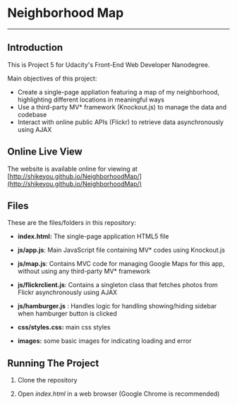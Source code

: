 # Neighborhood Map

---

## Introduction

This is Project 5 for Udacity's Front-End Web Developer Nanodegree.

Main objectives of this project:

* Create a single-page appliation featuring a map of my neighborhood, highlighting different locations in meaningful ways
* Use a third-party MV* framework (Knockout.js) to manage the data and codebase
* Interact with online public APIs (Flickr) to retrieve data asynchronously using AJAX

## Online Live View

The website is available online for viewing at [http://shikeyou.github.io/NeighborhoodMap/](http://shikeyou.github.io/NeighborhoodMap/)

## Files

These are the files/folders in this repository:

* **index.html:** The single-page application HTML5 file

* **js/app.js**: Main JavaScript file containing MV* codes using Knockout.js

* **js/map.js**: Contains MVC code for managing Google Maps for this app, without using any third-party MV* framework

* **js/flickrclient.js**: Contains a singleton class that fetches photos from Flickr asynchronously using AJAX

* **js/hamburger.js** : Handles logic for handling showing/hiding sidebar when hamburger button is clicked

* **css/styles.css:** main css styles

* **images:** some basic images for indicating loading and error

## Running The Project

1. Clone the repository

2. Open *index.html* in a web browser (Google Chrome is recommended)